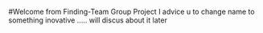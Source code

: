 #Welcome from Finding-Team Group Project
I advice u to change name to something inovative ..... will discus about it later

